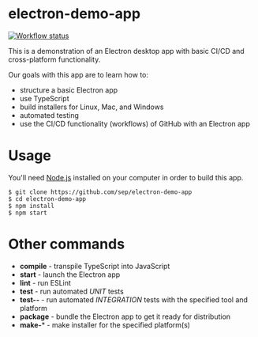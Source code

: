 # electron-demo-app

[![Workflow status](https://github.com/sep/electron-demo-app/actions/workflows/node.js.yml/badge.svg)](https://github.com/sep/electron-demo-app/actions/workflows/node.js.yml)

This is a demonstration of an Electron desktop app with basic CI/CD and cross-platform functionality.

Our goals with this app are to learn how to:

* structure a basic Electron app
* use TypeScript
* build installers for Linux, Mac, and Windows
* automated testing
* use the CI/CD functionality (workflows) of GitHub with an Electron app

# Usage

You'll need [Node.js](https://nodejs.org/) installed on your computer in order to build this app.

```
$ git clone https://github.com/sep/electron-demo-app
$ cd electron-demo-app
$ npm install
$ npm start
```

# Other commands

* **compile** - transpile TypeScript into JavaScript
* **start** - launch the Electron app
* **lint** - run ESLint
* **test** - run automated _UNIT_ tests
* **test-*-*** - run automated _INTEGRATION_ tests with the specified tool and platform
* **package** - bundle the Electron app to get it ready for distribution
* **make-*** - make installer for the specified platform(s)

